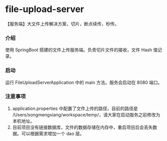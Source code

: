 # file-upload-server
【服务端】大文件上传解决方案，切片，断点续传，秒传。

### 介绍
使用 SpringBoot 搭建的文件上传服务端。负责切片文件的接收，文件 Hash 值记录。

### 启动
运行 FileUploadServerApplication 中的 main 方法。服务会启动在 8080 端口。

### 注意事项
1. application.properties 中配置了文件上传的路径，目前的路径是 /Users/songmengxiang/workspace/temp/，请大家在启动服务之前修改为本机地址。
2. 目前项目没有链接数据库，文件的数据存储在内存中，重启项目后会丢失数据。可以根据需求增加一个 dao 层。